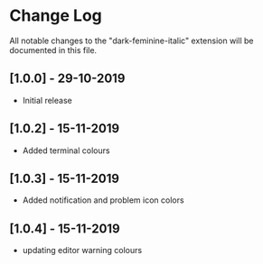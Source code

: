 # Change Log

All notable changes to the "dark-feminine-italic" extension will be documented in this file.

## [1.0.0] - 29-10-2019

- Initial release

## [1.0.2] - 15-11-2019

- Added terminal colours

## [1.0.3] - 15-11-2019

- Added notification and problem icon colors

## [1.0.4] - 15-11-2019

- updating editor warning colours